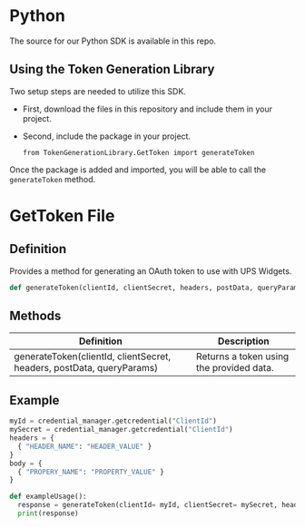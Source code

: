 # Python

The source for our Python SDK is available in this repo.

## Using the Token Generation Library

Two setup steps are needed to utilize this SDK.
- First, download the files in this repository and include them in your project.
- Second, include the package in your project.

  `from TokenGenerationLibrary.GetToken import generateToken`

Once the package is added and imported, you will be able to call the `generateToken` method.

# GetToken File
## Definition

Provides a method for generating an OAuth token to use with UPS Widgets.
```Python
def generateToken(clientId, clientSecret, headers, postData, queryParams)
```

## Methods
| Definition | Description |
|------------|-------------|
| generateToken(clientId, clientSecret, headers, postData, queryParams) | Returns a token using the provided data. |

## Example

```Python
myId = credential_manager.getcredential("ClientId")
mySecret = credential_manager.getcredential("ClientId")
headers = {
  { "HEADER_NAME": "HEADER_VALUE" }
}
body = {
  { "PROPERY_NAME": "PROPERTY_VALUE" }
}

def exampleUsage():
  response = generateToken(clientId= myId, clientSecret= mySecret, headers= headers, postData= body, queryParams= None)
  print(response)
```
